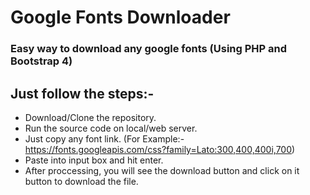# Google Fonts Downloader
### Easy way to download any google fonts (Using PHP and Bootstrap 4)


## Just follow the steps:-
* Download/Clone the repository.
* Run the source code on local/web server.
* Just copy any font link. (For Example:- https://fonts.googleapis.com/css?family=Lato:300,400,400i,700)
* Paste into input box and hit enter.
* After proccessing, you will see the download button and click on it button to download the file.
  

